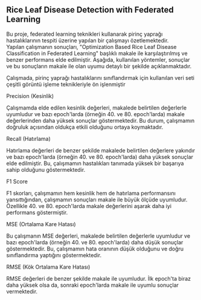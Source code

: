 Rice Leaf Disease Detection with Federated Learning
---
Bu proje, federated learning teknikleri kullanarak pirinç yaprağı hastalıklarının tespiti üzerine yapılan bir çalışmayı özetlemektedir.<br> Yapılan çalışmanın sonuçları, "Optimization Based Rice Leaf Disease Classification in Federated Learning" başlıklı makale ile karşılaştırılmış ve benzer performans elde edilmiştir. Aşağıda, kullanılan yöntemler, sonuçlar ve bu sonuçların makale ile olan uyumu detaylı bir şekilde açıklanmaktadır. <br>

Çalışmada, pirinç yaprağı hastalıklarını sınıflandırmak için kullanılan veri seti çeşitli görüntü işleme teknikleriyle ön işlenmiştir<br>

Precision (Kesinlik) 

Çalışmamda elde edilen kesinlik değerleri, makalede belirtilen değerlerle uyumludur ve bazı epoch'larda (örneğin 40. ve 80. epoch'larda) makale değerlerinden daha yüksek sonuçlar göstermektedir. Bu durum, çalışmamın doğruluk açısından oldukça etkili olduğunu ortaya koymaktadır. 

Recall (Hatırlama) 

Hatırlama değerleri de benzer şekilde makalede belirtilen değerlere yakındır ve bazı epoch'larda (örneğin 40. ve 80. epoch'larda) daha yüksek sonuçlar elde edilmiştir. Bu, çalışmamın hastalıkları tanımada yüksek bir başarıya sahip olduğunu göstermektedir. 

F1 Score 

F1 skorları, çalışmamın hem kesinlik hem de hatırlama performansını yansıttığından, çalışmamın sonuçları makale ile büyük ölçüde uyumludur. Özellikle 40. ve 80. epoch'larda makale değerlerini aşarak daha iyi performans göstermiştir. 

MSE (Ortalama Kare Hatası) 

Bu çalışmanın MSE değerleri, makalede belirtilen değerlerle uyumludur ve bazı epoch'larda (örneğin 40. ve 80. epoch'larda) daha düşük sonuçlar göstermektedir. Bu, çalışmamın hata oranının düşük olduğunu ve doğru sınıflandırma yaptığını göstermektedir. 

RMSE (Kök Ortalama Kare Hatası) 

RMSE değerleri de benzer şekilde makale ile uyumludur. İlk epoch'ta biraz daha yüksek olsa da, sonraki epoch'larda makale ile uyumlu sonuçlar vermektedir. 
